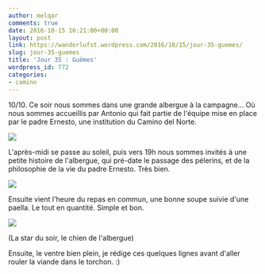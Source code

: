 ```yaml
---
author: melqar
comments: true
date: 2016-10-15 16:21:00+00:00
layout: post
link: https://wanderlufst.wordpress.com/2016/10/15/jour-35-guemes/
slug: jour-35-guemes
title: 'Jour 35 : Guëmes'
wordpress_id: 772
categories:
- camino
---
```


10/10. Ce soir nous sommes dans une grande albergue à la campagne... Où nous sommes accueillis par Antonio qui fait partie de l'équipe mise en place par le padre Ernesto, une institution du Camino del Norte.

[![](http://wanderlufst.files.wordpress.com/2016/10/wp-image-387661621jpg.jpg)](http://wanderlufst.files.wordpress.com/2016/10/wp-image-387661621jpg.jpg)

L'après-midi se passe au soleil, puis vers 19h nous sommes invités à une petite histoire de l'albergue, qui pré-date le passage des pélerins, et de la philosophie de la vie du padre Ernesto. Très bien.

[![](http://wanderlufst.files.wordpress.com/2016/10/wp-image-364737675jpg.jpg)](http://wanderlufst.files.wordpress.com/2016/10/wp-image-364737675jpg.jpg)

Ensuite vient l'heure du repas en commun, une bonne soupe suivie d'une paella. Le tout en quantité. Simple et bon.

[![](http://wanderlufst.files.wordpress.com/2016/10/wp-image-27460235jpg.jpg)](http://wanderlufst.files.wordpress.com/2016/10/wp-image-27460235jpg.jpg)

(La star du soir, le chien de l'albergue)

Ensuite, le ventre bien plein, je rédige ces quelques lignes avant d'aller rouler la viande dans le torchon. :)
